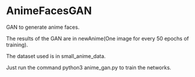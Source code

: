 # AnimeFacesGAN
GAN to generate anime faces.


The results of the GAN are in newAnime(One image for every 50 epochs of training).


The dataset used is in small_anime_data.

Just run the command python3 anime_gan.py to train the networks.
